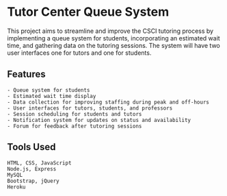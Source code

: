 # Tutor Center Queue System

This project aims to streamline and improve the CSCI tutoring process by implementing a queue system for students, incorporating an estimated wait time, and gathering data on the tutoring sessions. The system will have two user interfaces one for tutors and one for students.
## Features

    - Queue system for students
    - Estimated wait time display
    - Data collection for improving staffing during peak and off-hours
    - User interfaces for tutors, students, and professors
    - Session scheduling for students and tutors
    - Notification system for updates on status and availability
    - Forum for feedback after tutoring sessions

## Tools Used

    HTML, CSS, JavaScript
    Node.js, Express
    MySQL
    Bootstrap, jQuery
    Heroku
